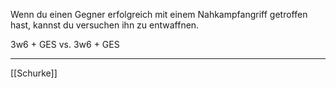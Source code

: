 Wenn du einen Gegner erfolgreich mit einem Nahkampfangriff getroffen hast, kannst du versuchen ihn zu entwaffnen. 

3w6 + GES vs. 3w6 + GES

---
[[Schurke]]